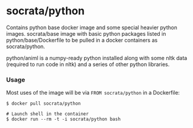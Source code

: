 socrata/python
============

Contains python base docker image and some special heavier python images.
socrata/base image with basic python packages listed in python/base/Dockerfile to be pulled in a docker
containers as socrata/python.


python/animl is a numpy-ready python installed along with some nltk data (required to run code in nltk) and a series of other python 
libraries.

### Usage

Most uses of the image will be via `FROM socrata/python` in a Dockerfile:

    $ docker pull socrata/python

    # Launch shell in the container
    $ docker run --rm -t -i socrata/python bash
